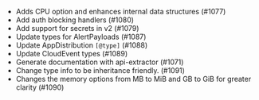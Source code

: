- Adds CPU option and enhances internal data structures (#1077)
- Add auth blocking handlers (#1080)
- Add support for secrets in v2 (#1079)
- Update types for AlertPayloads (#1087)
- Update AppDistribution `[@type]` (#1088)
- Update CloudEvent types (#1089)
- Generate documentation with api-extractor (#1071)
- Change type info to be inheritance friendly. (#1091)
- Changes the memory options from MB to MiB and GB to GiB for greater clarity (#1090)
